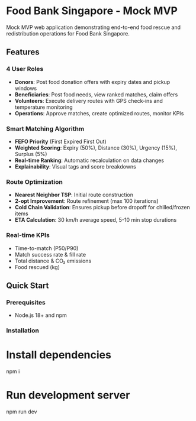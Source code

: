 # Food Bank Singapore - Mock MVP

Mock MVP web application demonstrating end-to-end food rescue and redistribution operations for Food Bank Singapore.

## Features

### 4 User Roles
- **Donors**: Post food donation offers with expiry dates and pickup windows
- **Beneficiaries**: Post food needs, view ranked matches, claim offers
- **Volunteers**: Execute delivery routes with GPS check-ins and temperature monitoring
- **Operations**: Approve matches, create optimized routes, monitor KPIs

### Smart Matching Algorithm
- **FEFO Priority** (First Expired First Out)
- **Weighted Scoring**: Expiry (50%), Distance (30%), Urgency (15%), Surplus (5%)
- **Real-time Ranking**: Automatic recalculation on data changes
- **Explainability**: Visual tags and score breakdowns

### Route Optimization
- **Nearest Neighbor TSP**: Initial route construction
- **2-opt Improvement**: Route refinement (max 100 iterations)
- **Cold Chain Validation**: Ensures pickup before dropoff for chilled/frozen items
- **ETA Calculation**: 30 km/h average speed, 5-10 min stop durations

### Real-time KPIs
- Time-to-match (P50/P90)
- Match success rate & fill rate
- Total distance & CO₂ emissions
- Food rescued (kg)

## Quick Start

### Prerequisites
- Node.js 18+ and npm

### Installation

# Install dependencies
npm i

# Run development server

npm run dev
```
